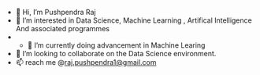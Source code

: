 - 👋 Hi, I’m Pushpendra Raj
- 👀 I’m interested in Data Science, Machine Learning , Artifical Intelligence And associated programmes
- - 🌱 I’m currently doing advancement in Machine Learing
- 💞️ I’m looking to collaborate on the Data Science environment.
- 📫 reach me @raj.pushpendra1@gmail.com

<!---
pushpendraraj05/pushpendraraj05 is a ✨ special ✨ repository because its `README.md` (this file) appears on your GitHub profile.
You can click the Preview link to take a look at your changes.
--->
